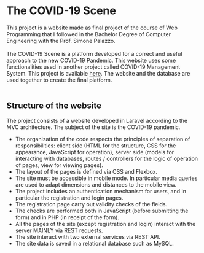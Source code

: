 # The COVID-19 Scene
This project is a website made as final project of the course of Web Programming that I followed in the Bachelor Degree of Computer Engineering with the Prof. Simone Palazzo.<br><br>
The COVID-19 Scene is a platform developed for a correct and useful approach to the new COVID-19 Pandemic. This website uses some functionalities used in another project called COVID-19 Management System. This project is available [here](https://github.com/michelelagreca/COVID-19-Management-System). The website and the database are used together to create the final platform.<br><br>
## Structure of the website
The project consists of a website developed in Laravel according to the MVC architecture. The subject of the site is the COVID-19 pandemic.
- The organization of the code respects the principles of separation of responsibilities: client side (HTML for the structure, CSS for the appearance, JavaScript for operation), server side (models for interacting with databases, routes / controllers for the logic of operation of pages, view for viewing pages).
- The layout of the pages is defined via CSS and Flexbox.
- The site must be accessible in mobile mode. In particular media queries are used to adapt dimensions and distances to the
mobile view.
- The project includes an authentication mechanism for users, and in particular the registration and login pages.
- The registration page carry out validity checks of the fields.
- The checks are performed both in JavaScript (before submitting the form) and in PHP (in
receipt of the form).
- All the pages of the site (except registration and login) interact with the server
MAINLY via REST requests.
- The site interact with two external services via REST API.
- The site data is saved in a relational database such as MySQL.
